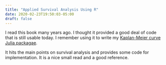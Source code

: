```yaml
---
title: "Applied Survival Analysis Using R"
date: 2020-02-23T19:50:03-05:00
draft: false
---
```


I read this book many years ago. I thought it provided a good deal of code
that is still usable today. I remember using it to write my [Kaplan-Meier 
curve Julia packagae](https://github.com/alexhallam/TimeToX.jl). 

It hits the main points on survival analysis and provides
some code for implementation. It is a nice small read and a good 
reference. 
